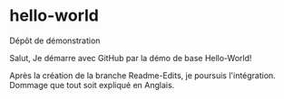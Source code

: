# hello-world
Dépôt de démonstration

Salut,
Je démarre avec GitHub par la démo de base Hello-World!

Après la création de la branche Readme-Edits, je poursuis l'intégration.
Dommage que tout soit expliqué en Anglais.


